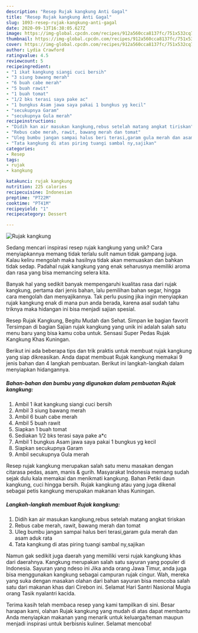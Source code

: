 ```yaml
---
description: "Resep Rujak kangkung Anti Gagal"
title: "Resep Rujak kangkung Anti Gagal"
slug: 1093-resep-rujak-kangkung-anti-gagal
date: 2020-09-13T16:38:05.627Z
image: https://img-global.cpcdn.com/recipes/912a560cca8137fc/751x532cq70/rujak-kangkung-foto-resep-utama.jpg
thumbnail: https://img-global.cpcdn.com/recipes/912a560cca8137fc/751x532cq70/rujak-kangkung-foto-resep-utama.jpg
cover: https://img-global.cpcdn.com/recipes/912a560cca8137fc/751x532cq70/rujak-kangkung-foto-resep-utama.jpg
author: Lydia Crawford
ratingvalue: 4.5
reviewcount: 5
recipeingredient:
- "1 ikat kangkung siangi cuci bersih"
- "3 siung bawang merah"
- "6 buah cabe merah"
- "5 buah rawit"
- "1 buah tomat"
- "1/2 bks terasi saya pake ac"
- "1 bungkus Asam jawa saya pakai 1 bungkus yg kecil"
- "secukupnya Garam"
- "secukupnya Gula merah"
recipeinstructions:
- "Didih kan air masukan kangkung,rebus setelah matang angkat tiriskan"
- "Rebus cabe merah, rawit, bawang merah dan tomat"
- "Uleg bumbu jangan sampai halus beri terasi,garam gula merah dan asam aduk rata"
- "Tata kangkung di atas piring tuangi sambal ny,sajikan"
categories:
- Resep
tags:
- rujak
- kangkung

katakunci: rujak kangkung 
nutrition: 225 calories
recipecuisine: Indonesian
preptime: "PT22M"
cooktime: "PT41M"
recipeyield: "1"
recipecategory: Dessert

---
```



![Rujak kangkung](https://img-global.cpcdn.com/recipes/912a560cca8137fc/751x532cq70/rujak-kangkung-foto-resep-utama.jpg)

Sedang mencari inspirasi resep rujak kangkung yang unik? Cara menyiapkannya memang tidak terlalu sulit namun tidak gampang juga. Kalau keliru mengolah maka hasilnya tidak akan memuaskan dan bahkan tidak sedap. Padahal rujak kangkung yang enak seharusnya memiliki aroma dan rasa yang bisa memancing selera kita.

Banyak hal yang sedikit banyak mempengaruhi kualitas rasa dari rujak kangkung, pertama dari jenis bahan, lalu pemilihan bahan segar, hingga cara mengolah dan menyajikannya. Tak perlu pusing jika ingin menyiapkan rujak kangkung enak di mana pun anda berada, karena asal sudah tahu triknya maka hidangan ini bisa menjadi sajian spesial.

Resep Rujak Kangkung, Begitu Mudah dan Sehat. Simpan ke bagian favorit Tersimpan di bagian Sajian rujak kangkung yang unik ini adalah salah satu menu baru yang bisa kamu coba untuk. Sensasi Super Pedas Rujak Kangkung Khas Kuningan.


Berikut ini ada beberapa tips dan trik praktis untuk membuat rujak kangkung yang siap dikreasikan. Anda dapat membuat Rujak kangkung memakai 9 jenis bahan dan 4 langkah pembuatan. Berikut ini langkah-langkah dalam menyiapkan hidangannya.

<!--inarticleads1-->

##### Bahan-bahan dan bumbu yang digunakan dalam pembuatan Rujak kangkung:

1. Ambil 1 ikat kangkung siangi cuci bersih
1. Ambil 3 siung bawang merah
1. Ambil 6 buah cabe merah
1. Ambil 5 buah rawit
1. Siapkan 1 buah tomat
1. Sediakan 1/2 bks terasi saya pake a*c
1. Ambil 1 bungkus Asam jawa saya pakai 1 bungkus yg kecil
1. Siapkan secukupnya Garam
1. Ambil secukupnya Gula merah


Resep rujak kangkung merupakan salah satu menu masakan dengan citarasa pedas, asam, manis &amp; gurih. Masyarakat Indonesia memang sudah sejak dulu kala memakai dan menikmati kangkung. Bahan Petiki daun kangkung, cuci hingga bersih. Rujak kangkung atau yang juga dikenal sebagai petis kangkung merupakan makanan khas Kuningan. 

<!--inarticleads2-->

##### Langkah-langkah membuat Rujak kangkung:

1. Didih kan air masukan kangkung,rebus setelah matang angkat tiriskan
1. Rebus cabe merah, rawit, bawang merah dan tomat
1. Uleg bumbu jangan sampai halus beri terasi,garam gula merah dan asam aduk rata
1. Tata kangkung di atas piring tuangi sambal ny,sajikan


Namun gak sedikit juga daerah yang memiliki versi rujak kangkung khas dari daerahnya. Kangkung merupakan salah satu sayuran yang populer di Indonesia. Sayuran yang ndeso ini Jika anda orang Jawa Timur, anda juga bisa menggunakan kangkung sebagai campuran rujak cingur. Wah, mereka yang suka dengan masakan olahan dari bahan sayuran bisa mencoba salah satu dari makanan khas dari Cirebon ini. Selamat Hari Santri Nasional Mugia orang Tasik nyalantri kacida. 

Terima kasih telah membaca resep yang kami tampilkan di sini. Besar harapan kami, olahan Rujak kangkung yang mudah di atas dapat membantu Anda menyiapkan makanan yang menarik untuk keluarga/teman maupun menjadi inspirasi untuk berbisnis kuliner. Selamat mencoba!

